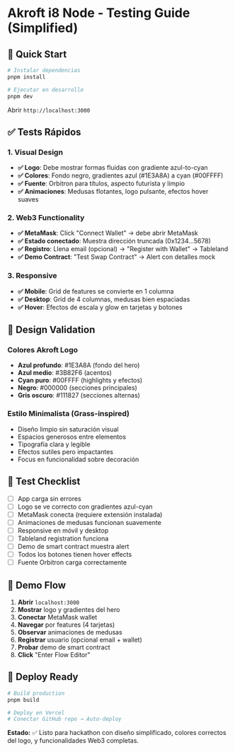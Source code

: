 # Akroft i8 Node - Testing Guide (Simplified)

## 🚀 Quick Start

```bash
# Instalar dependencias
pnpm install

# Ejecutar en desarrollo
pnpm dev
```

Abrir `http://localhost:3000`

## ✅ Tests Rápidos

### 1. Visual Design
- **✅ Logo**: Debe mostrar formas fluidas con gradiente azul-to-cyan
- **✅ Colores**: Fondo negro, gradientes azul (#1E3A8A) a cyan (#00FFFF)
- **✅ Fuente**: Orbitron para títulos, aspecto futurista y limpio
- **✅ Animaciones**: Medusas flotantes, logo pulsante, efectos hover suaves

### 2. Web3 Functionality
- **✅ MetaMask**: Click "Connect Wallet" → debe abrir MetaMask
- **✅ Estado conectado**: Muestra dirección truncada (0x1234...5678)
- **✅ Registro**: Llena email (opcional) → "Register with Wallet" → Tableland
- **✅ Demo Contract**: "Test Swap Contract" → Alert con detalles mock

### 3. Responsive
- **✅ Mobile**: Grid de features se convierte en 1 columna
- **✅ Desktop**: Grid de 4 columnas, medusas bien espaciadas
- **✅ Hover**: Efectos de escala y glow en tarjetas y botones

## 🎨 Design Validation

### Colores Akroft Logo
- **Azul profundo**: #1E3A8A (fondo del hero)
- **Azul medio**: #3B82F6 (acentos)
- **Cyan puro**: #00FFFF (highlights y efectos)
- **Negro**: #000000 (secciones principales)
- **Gris oscuro**: #111827 (secciones alternas)

### Estilo Minimalista (Grass-inspired)
- Diseño limpio sin saturación visual
- Espacios generosos entre elementos
- Tipografía clara y legible
- Efectos sutiles pero impactantes
- Focus en funcionalidad sobre decoración

## 🧪 Test Checklist

- [ ] App carga sin errores
- [ ] Logo se ve correcto con gradientes azul-cyan
- [ ] MetaMask conecta (requiere extensión instalada)
- [ ] Animaciones de medusas funcionan suavemente
- [ ] Responsive en móvil y desktop
- [ ] Tableland registration funciona
- [ ] Demo de smart contract muestra alert
- [ ] Todos los botones tienen hover effects
- [ ] Fuente Orbitron carga correctamente

## 🎯 Demo Flow

1. **Abrir** `localhost:3000`
2. **Mostrar** logo y gradientes del hero
3. **Conectar** MetaMask wallet
4. **Navegar** por features (4 tarjetas)
5. **Observar** animaciones de medusas
6. **Registrar** usuario (opcional email + wallet)
7. **Probar** demo de smart contract
8. **Click** "Enter Flow Editor"

## 🚀 Deploy Ready

```bash
# Build production
pnpm build

# Deploy en Vercel
# Conectar GitHub repo → Auto-deploy
```

**Estado:** ✅ Listo para hackathon con diseño simplificado, colores correctos del logo, y funcionalidades Web3 completas.